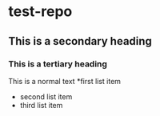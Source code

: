 # test-repo
## This is a secondary heading
### This is a tertiary heading
This is a normal text
*first list item
* second list item
* third list item